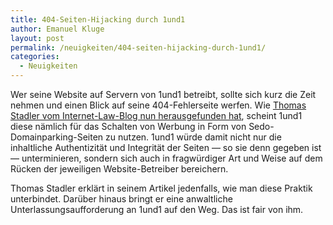 ```yaml
---
title: 404-Seiten-Hijacking durch 1und1
author: Emanuel Kluge
layout: post
permalink: /neuigkeiten/404-seiten-hijacking-durch-1und1/
categories:
  - Neuigkeiten
---
```


Wer seine Website auf Servern von 1und1 betreibt, sollte sich kurz die Zeit nehmen und einen Blick auf seine 404-Fehlerseite werfen. Wie [Thomas Stadler vom Internet-Law-Blog nun herausgefunden hat](http://www.internet-law.de/2011/09/das-unseriose-geschaftsgebaren-der-11-internet-ag.html), scheint 1und1 diese nämlich für das Schalten von Werbung in Form von Sedo-Domainparking-Seiten zu nutzen. 1und1 würde damit nicht nur die inhaltliche Authentizität und Integrität der Seiten — so sie denn gegeben ist — unterminieren, sondern sich auch in fragwürdiger Art und Weise auf dem Rücken der jeweiligen Website-Betreiber bereichern.

Thomas Stadler erklärt in seinem Artikel jedenfalls, wie man diese Praktik unterbindet. Darüber hinaus bringt er eine anwaltliche Unterlassungsaufforderung an 1und1 auf den Weg. Das ist fair von ihm.
